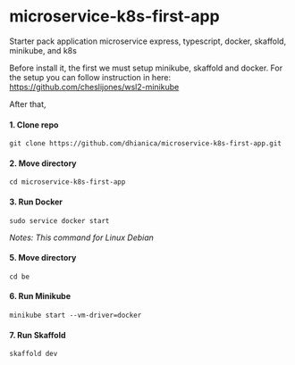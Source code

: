 # microservice-k8s-first-app
Starter pack application microservice express, typescript, docker, skaffold, minikube, and k8s


Before install it, the first we must setup minikube, skaffold and docker.
For the setup you can follow instruction in here: https://github.com/cheslijones/wsl2-minikube

After that,

#### 1. Clone repo
```
git clone https://github.com/dhianica/microservice-k8s-first-app.git
```

#### 2. Move directory
```
cd microservice-k8s-first-app
```

#### 3. Run Docker
```
sudo service docker start
```
_Notes: This command for Linux Debian_

#### 5. Move directory
```
cd be
```

#### 6. Run Minikube
```
minikube start --vm-driver=docker
```


#### 7. Run Skaffold
```
skaffold dev
```

